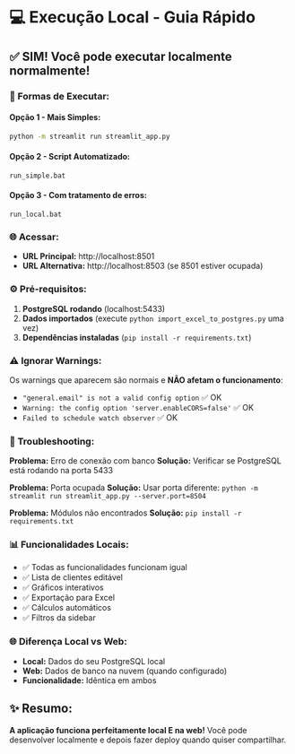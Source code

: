 # 💻 Execução Local - Guia Rápido

## ✅ SIM! Você pode executar localmente normalmente!

### 🚀 Formas de Executar:

#### **Opção 1 - Mais Simples:**
```bash
python -m streamlit run streamlit_app.py
```

#### **Opção 2 - Script Automatizado:**
```
run_simple.bat
```

#### **Opção 3 - Com tratamento de erros:**
```
run_local.bat
```

### 🌐 Acessar:
- **URL Principal:** http://localhost:8501
- **URL Alternativa:** http://localhost:8503 (se 8501 estiver ocupada)

### ⚙️ Pré-requisitos:
1. **PostgreSQL rodando** (localhost:5433)
2. **Dados importados** (execute `python import_excel_to_postgres.py` uma vez)
3. **Dependências instaladas** (`pip install -r requirements.txt`)

### ⚠️ Ignorar Warnings:
Os warnings que aparecem são normais e **NÃO afetam o funcionamento**:
- `"general.email" is not a valid config option` ✅ OK
- `Warning: the config option 'server.enableCORS=false'` ✅ OK  
- `Failed to schedule watch observer` ✅ OK

### 🔧 Troubleshooting:

**Problema:** Erro de conexão com banco
**Solução:** Verificar se PostgreSQL está rodando na porta 5433

**Problema:** Porta ocupada
**Solução:** Usar porta diferente: `python -m streamlit run streamlit_app.py --server.port=8504`

**Problema:** Módulos não encontrados
**Solução:** `pip install -r requirements.txt`

### 📊 Funcionalidades Locais:
- ✅ Todas as funcionalidades funcionam igual
- ✅ Lista de clientes editável
- ✅ Gráficos interativos
- ✅ Exportação para Excel
- ✅ Cálculos automáticos
- ✅ Filtros da sidebar

### 🌐 Diferença Local vs Web:
- **Local:** Dados do seu PostgreSQL local
- **Web:** Dados de banco na nuvem (quando configurado)
- **Funcionalidade:** Idêntica em ambos

## ✨ Resumo:
**A aplicação funciona perfeitamente local E na web!** 
Você pode desenvolver localmente e depois fazer deploy quando quiser compartilhar.